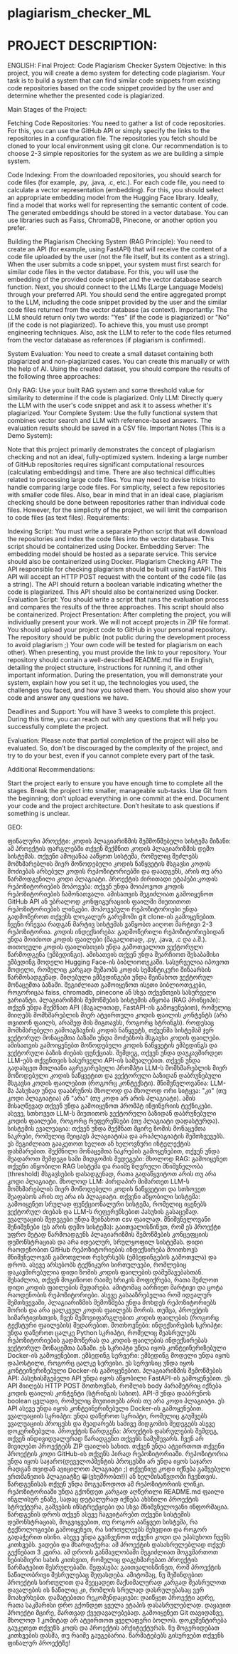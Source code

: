 # plagiarism_checker_ML

# PROJECT DESCRIPTION:

ENGLISH:
Final Project: Code Plagiarism Checker System
Objective: In this project, you will create a demo system for detecting code plagiarism. Your task is to build a system that can find similar code snippets from existing code repositories based on the code snippet provided by the user and determine whether the presented code is plagiarized.

Main Stages of the Project:

Fetching Code Repositories:
You need to gather a list of code repositories. For this, you can use the GitHub API or simply specify the links to the repositories in a configuration file.
The repositories you fetch should be cloned to your local environment using git clone.
Our recommendation is to choose 2-3 simple repositories for the system as we are building a simple system.

Code Indexing:
From the downloaded repositories, you should search for code files (for example, .py, .java, .c, etc.).
For each code file, you need to calculate a vector representation (embedding). For this, you should select an appropriate embedding model from the Hugging Face library. Ideally, find a model that works well for representing the semantic content of code.
The generated embeddings should be stored in a vector database. You can use libraries such as Faiss, ChromaDB, Pinecone, or another option you prefer.

Building the Plagiarism Checking System (RAG Principle):
You need to create an API (for example, using FastAPI) that will receive the content of a code file uploaded by the user (not the file itself, but its content as a string).
When the user submits a code snippet, your system must first search for similar code files in the vector database. For this, you will use the embedding of the provided code snippet and the vector database search function.
Next, you should connect to the LLMs (Large Language Models) through your preferred API. You should send the entire aggregated prompt to the LLM, including the code snippet provided by the user and the similar code files returned from the vector database (as context).
Importantly: The LLM should return only two words: "Yes" (if the code is plagiarized) or "No" (if the code is not plagiarized). To achieve this, you must use prompt engineering techniques. Also, ask the LLM to refer to the code files returned from the vector database as references (if plagiarism is confirmed).

System Evaluation:
You need to create a small dataset containing both plagiarized and non-plagiarized cases. You can create this manually or with the help of AI.
Using the created dataset, you should compare the results of the following three approaches:

Only RAG: Use your built RAG system and some threshold value for similarity to determine if the code is plagiarized.
Only LLM: Directly query the LLM with the user's code snippet and ask it to assess whether it's plagiarized.
Your Complete System: Use the fully functional system that combines vector search and LLM with reference-based answers.
The evaluation results should be saved in a CSV file.
Important Notes (This is a Demo System):

Note that this project primarily demonstrates the concept of plagiarism checking and not an ideal, fully-optimized system.
Indexing a large number of GitHub repositories requires significant computational resources (calculating embeddings) and time. There are also technical difficulties related to processing large code files. You may need to devise tricks to handle comparing large code files. For simplicity, select a few repositories with smaller code files.
Also, bear in mind that in an ideal case, plagiarism checking should be done between repositories rather than individual code files. However, for the simplicity of the project, we will limit the comparison to code files (as text files).
Requirements:

Indexing Script: You must write a separate Python script that will download the repositories and index the code files into the vector database. This script should be containerized using Docker.
Embedding Server: The embedding model should be hosted as a separate service. This service should also be containerized using Docker.
Plagiarism Checking API: The API responsible for checking plagiarism should be built using FastAPI. This API will accept an HTTP POST request with the content of the code file (as a string). The API should return a boolean variable indicating whether the code is plagiarized. This API should also be containerized using Docker.
Evaluation Script: You should write a script that runs the evaluation process and compares the results of the three approaches. This script should also be containerized.
Project Presentation:
After completing the project, you will individually present your work. We will not accept projects in ZIP file format. You should upload your project code to GitHub in your personal repository. The repository should be public (not public during the development process to avoid plagiarism ;) Your own code will be tested for plagiarism on each other). When presenting, you must provide the link to your repository. Your repository should contain a well-described README.md file in English, detailing the project structure, instructions for running it, and other important information. During the presentation, you will demonstrate your system, explain how you set it up, the technologies you used, the challenges you faced, and how you solved them. You should also show your code and answer any questions we have.

Deadlines and Support:
You will have 3 weeks to complete this project. During this time, you can reach out with any questions that will help you successfully complete the project.

Evaluation:
Please note that partial completion of the project will also be evaluated. So, don’t be discouraged by the complexity of the project, and try to do your best, even if you cannot complete every part of the task.

Additional Recommendations:

Start the project early to ensure you have enough time to complete all the stages.
Break the project into smaller, manageable sub-tasks.
Use Git from the beginning; don’t upload everything in one commit at the end.
Document your code and the project architecture.
Don’t hesitate to ask questions if something is unclear.

GEO:

ფინალური პროექტი: კოდის პლაგიარიზმის შემმოწმებელი სისტემა
მიზანი: ამ პროექტის ფარგლებში თქვენ შექმნით კოდის პლაგიარიზმის დემო სისტემას. თქვენი ამოცანაა ააწყოთ სისტემა, რომელიც შეძლებს მომხმარებლის მიერ მოწოდებული კოდის ნაწყვეტის მსგავსი კოდის მოძიებას არსებულ კოდის რეპოზიტორიებში და დაადგენს, არის თუ არა წარმოდგენილი კოდი პლაგიატი.
პროექტის ძირითადი ეტაპები:კოდის რეპოზიტორიების მოპოვება:
თქვენ უნდა მოიპოვოთ კოდის რეპოზიტორიების ჩამონათვალი. ამისათვის შეგიძლიათ გამოიყენოთ GitHub API ან უბრალოდ კონფიგურაციის ფაილში მიუთითოთ რეპოზიტორიების ლინკები.
მოპოვებული რეპოზიტორიები უნდა გადმოწეროთ თქვენს ლოკალურ გარემოში git clone-ის გამოყენებით.
ჩვენი რჩევაა რადგან მარტივ სისტემას ვაწყობთ აიღოთ მარტივი 2-3 რეპოზიტორია.
კოდის ინდექსირება:
გადმოწერილი რეპოზიტორიებიდან უნდა მოიძიოთ კოდის ფაილები (მაგალითად, .py, .java, .c და ა.შ.).
თითოეული კოდის ფაილისთვის უნდა გამოთვალოთ ვექტორული წარმოდგენა (ემბედინგი). ამისათვის თქვენ უნდა შეარჩიოთ შესაბამისი ემბედინგ მოდელი Hugging Face-ის ბიბლიოთეკაში. სასურველია იპოვოთ მოდელი, რომელიც კარგად მუშაობს კოდის სემანტიკური შინაარსის წარმოსადგენად.
მიღებული ემბედინგები უნდა შეინახოთ ვექტორულ მონაცემთა ბაზაში. შეგიძლიათ გამოიყენოთ ისეთი ბიბლიოთეკები, როგორიცაა faiss, chromadb, pinecone ან სხვა თქვენთვის სასურველი ვარიანტი.
პლაგიარიზმის შემოწმების სისტემის აწყობა (RAG პრინციპი):
თქვენ უნდა შექმნათ API (მაგალითად, FastAPI-ის გამოყენებით), რომელიც მიიღებს მომხმარებლის მიერ ატვირთული კოდის ფაილის კონტენტს (არა თვითონ ფაილს, არამედ მის შიგთავსს, როგორც სტრინგს).
როდესაც მომხმარებელი გამოაგზავნის კოდის ნაწყვეტს, თქვენმა სისტემამ ჯერ ვექტორულ მონაცემთა ბაზაში უნდა მოძებნოს მსგავსი კოდის ფაილები. ამისათვის გამოიყენებთ მოწოდებული კოდის ნაწყვეტის ემბედინგს და ვექტორული ბაზის ძიების ფუნქციას.
შემდეგ, თქვენ უნდა დაუკავშირდეთ LLM-ებს თქვენთვის სასურველი API-ის საშუალებით. თქვენ უნდა გადასცეთ მთლიანი აგრეგირებული პრომპტი LLM-ს მომხმარებლის მიერ მოწოდებული კოდის ნაწყვეტით და ვექტორული ბაზიდან დაბრუნებული მსგავსი კოდის ფაილებით (როგორც კონტექსტი).
მნიშვნელოვანია: LLM-მა პასუხად უნდა დააბრუნოს მხოლოდ და მხოლოდ ორი სიტყვა: "კი" (თუ კოდი პლაგიატია) ან "არა" (თუ კოდი არ არის პლაგიატი). ამის მისაღწევად თქვენ უნდა გამოიყენოთ პრომპტ ინჟინერიის ტექნიკები. ასევე, სთხოვეთ LLM-ს მიუთითოს ვექტორული ბაზიდან დაბრუნებული კოდის ფაილები, როგორც რეფერენსები (თუ პლაგიატი დადასტურდა).
სისტემის ევალუაცია:
თქვენ უნდა შექმნათ მცირე ზომის მონაცემთა ნაკრები, რომელიც შეიცავს პლაგიატისა და არაპლაგიატის შემთხვევებს. ეს შეგიძლიათ გააკეთოთ ხელით ან ხელოვნური ინტელექტის დახმარებით.
შექმნილი მონაცემთა ნაკრების გამოყენებით, თქვენ უნდა შეადაროთ შემდეგი სამი მიდგომის შედეგები:
მხოლოდ RAG: გამოიყენეთ თქვენი აწყობილი RAG სისტემა და რაიმე ზღვრული მნიშვნელობა (threshold) მსგავსების დასადგენად, რათა გადაწყვიტოთ არის თუ არა კოდი პლაგიატი.
მხოლოდ LLM: პირდაპირ მიმართეთ LLM-ს მომხმარებლის მიერ მოწოდებული კოდის ნაწყვეტით და სთხოვეთ შეაფასოს არის თუ არა ის პლაგიატი.
თქვენი აწყობილი სისტემა: გამოიყენეთ სრულად ფუნქციონალური სისტემა, რომელიც იყენებს ვექტორულ ძიებას და LLM-ს რეფერენსებით პასუხის გასაცემად.
ევალუაციის შედეგები უნდა შეინახოთ csv ფაილად.
მნიშვნელოვანი შენიშვნები (ეს არის დემო სისტემა):
გაითვალისწინეთ, რომ ეს პროექტი უფრო მეტად წარმოადგენს პლაგიარიზმის შემოწმების კონცეფციის დემონსტრაციას და არა იდეალურ, სრულყოფილ სისტემას.
დიდი რაოდენობით GitHub რეპოზიტორიების ინდექსირება მოითხოვს მნიშვნელოვან გამოთვლით რესურსებს (ემბედინგების გამოთვლა) და დროს. ასევე არსებობს ტექნიკური სირთულეები, რომლებიც დაკავშირებულია დიდი ზომის კოდის ფაილების დამუშავებასთან. შესაძლოა, თქვენ მოგიწიოთ რაიმე ხრიკის მოფიქრება, რათა შეძლოთ დიდი კოდის ფაილების შედარება. ამიტომაც აარჩიეთ მარტივი და ცოტა რაოდენობის რეპოზიტორიები.
ასევე გასააზრებელია რომ იდეალურ შემთხვევაში, პლაგიარიზმის შემოწმება უნდა მოხდეს რეპოზიტორიებს შორის და არა ცალკეულ კოდის ფაილებს შორის. თუმცა, პროექტის სიმარტივისთვის, ჩვენ შემოვიფარგლებით კოდის ფაილების (როგორც ტექსტური ფაილების) შედარებით.
მოთხოვნები:
ინდექსირების სკრიპტი: უნდა დაწეროთ ცალკე Python სკრიპტი, რომელიც შეასრულებს რეპოზიტორიების გადმოწერას და კოდის ფაილების ინდექსირებას ვექტორულ მონაცემთა ბაზაში. ეს სკრიპტი უნდა იყოს კონტეინერიზებული Docker-ის გამოყენებით.
ემბედინგ სერვერი: ემბედინგ მოდელი უნდა იყოს დაჰოსტილი, როგორც ცალკე სერვისი. ეს სერვისიც უნდა იყოს კონტეინერიზებული Docker-ის გამოყენებით.
პლაგიარიზმის შემოწმების API: პასუხისმგებელი API უნდა იყოს აწყობილი FastAPI-ის გამოყენებით. ეს API მიიღებს HTTP POST მოთხოვნას, რომლის body პარამეტრიც იქნება კოდის ფაილის კონტენტი (სტრინგის სახით). API-მ უნდა დააბრუნოს boolean ცვლადი, რომელიც მიუთითებს არის თუ არა კოდი პლაგიატი. ეს API ასევე უნდა იყოს კონტეინერიზებული Docker-ის გამოყენებით.
ევალუაციის სკრიპტი: უნდა დაწეროთ სკრიპტი, რომელიც გაუშვებს ევალუაციის პროცესს და შეადარებს სამივე მიდგომის შედეგებს ასევე დოკერიზებული.
პროექტის წარდგენა:
პროექტის დასრულების შემდეგ, თქვენ ინდივიდუალურად წარადგენთ თქვენს ნამუშევარს. ჩვენ არ მივიღებთ პროექტებს ZIP ფაილის სახით. თქვენ უნდა ატვირთოთ თქვენი პროექტის კოდი GitHub-ის თქვენს პირად რეპოზიტორიაში. რეპოზიტორია უნდა იყოს საჯარო(დეველოპმენტის პროცესში არ უნდა იყოს საჯარო რადგან თვიდან ავიცილოთ პლაგიატი ;) თქვენივე კოდი იქნება გაშვებული ერთმანეთის პლაგიატზე 😀(ვხუმრობთ!)) ან ხელმისაწვდომი ჩვენთვის. წარდგენისას თქვენ უნდა მოგვაწოდოთ ამ რეპოზიტორიის ლინკი. რეპოზიტორიაში უნდა გქონდეთ კარგად აღწერილი README.md ფაილი ინგლისურ ენაზე, სადაც დეტალურად იქნება ახსნილი პროექტის სტრუქტურა, გაშვების ინსტრუქციები და სხვა მნიშვნელოვანი ინფორმაცია. წარდგენის დროს თქვენ ასევე ჩაგვიტარებთ თქვენი სისტემის დემონსტრაციას, მოგვიყვებით, თუ როგორ ააწყვეთ სისტემა, რა ტექნოლოგიები გამოიყენეთ, რა სირთულეებს შეხვდით და როგორ გადაჭერით ისინი. ასევე უნდა გვაჩვენოთ თქვენი კოდი და უპასუხოთ ჩვენს კითხვებს.
ვადები და მხარდაჭერა:
ამ პროექტის დასასრულებლად თქვენ გექნებათ 3 კვირა. ამ დროის განმავლობაში შეგიძლიათ მოგვმართოთ ნებისმიერი სახის კითხვით, რომელიც დაგეხმარებათ პროექტის წარმატებით შესრულებაში.
შეფასება:
გაითვალისწინეთ, რომ პროექტის ნაწილობრივი შესრულებაც შეფასდება. ამიტომაც, ნუ შეშინდებით პროექტის სირთულით და შეეცადეთ მაქსიმალურად კარგად შეასრულოთ დავალების ის ნაწილიც კი, რომლის სრულად დასრულებასაც ვერ მოახერხებთ.
დამატებითი რეკომენდაციები:
დაიწყეთ პროექტი ადრე, რათა საკმარისი დრო გქონდეთ ყველა ეტაპის დასასრულებლად.
დაყავით პროექტი მცირე, მართვად ქვედავალებებად.
გამოიყენეთ Git თავიდანვე, მხოლოდ 1 კომიტად არ ატვირთოთ ყველაფერი ბოლოს.
დოკუმენტირება გაუკეთეთ თქვენს კოდს და პროექტის არქიტექტურას.
ნუ მოგერიდებათ კითხვების დასმა, თუ რაიმე გაუგებარია.
წარმატებებს გისურვებთ თქვენს ფინალურ პროექტზე!
